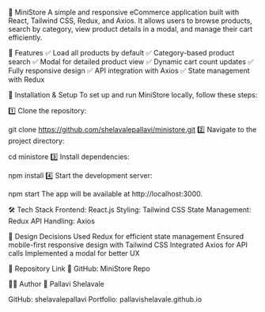 🛒 MiniStore
A simple and responsive eCommerce application built with React, Tailwind CSS, Redux, and Axios. It allows users to browse products, search by category, view product details in a modal, and manage their cart efficiently.

📌 Features
✅ Load all products by default
✅ Category-based product search
✅ Modal for detailed product view
✅ Dynamic cart count updates
✅ Fully responsive design
✅ API integration with Axios
✅ State management with Redux

🚀 Installation & Setup
To set up and run MiniStore locally, follow these steps:

1️⃣ Clone the repository:

git clone https://github.com/shelavalepallavi/ministore.git
2️⃣ Navigate to the project directory:


cd ministore
3️⃣ Install dependencies:


npm install
4️⃣ Start the development server:

npm start
The app will be available at http://localhost:3000.

🛠️ Tech Stack
Frontend: React.js
Styling: Tailwind CSS
State Management: Redux
API Handling: Axios

🎨 Design Decisions
Used Redux for efficient state management
Ensured mobile-first responsive design with Tailwind CSS
Integrated Axios for API calls
Implemented a modal for better UX


📎 Repository Link
🔗 GitHub: MiniStore Repo

👨‍💻 Author
👤 Pallavi Shelavale

GitHub: shelavalepallavi
Portfolio: pallavishelavale.github.io
